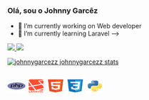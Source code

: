 ### Olá, sou o Johnny Garcêz

- 🔭 I’m currently working on Web developer
- 🌱 I’m currently learning Laravel
-->

 <div>
<a href="https://github.com/johnnygarcezz">
  <img height="180em" src="https://github-readme-stats.vercel.app/api?username=johnnygarcezz&show_icons=true&theme=dark&include_all_commits=true&count_private=true"/>
  <img height="180em" src="https://github-readme-stats.vercel.app/api/top-langs/?username=johnnygarcezz&layout=compact&langs_count=7&theme=dark"/>
 </a>
 <a href="https://wakatime.com/@johnnygarcez" target="_blank" noopener noreferrer >
  
  ![johnnygarcezz johnnygarcezz stats](https://github-readme-stats.vercel.app/api/wakatime?username=@johnnygarcez&theme=dark)
 </a>

</div>
  <div style="display: inline_block"><br>
  <img align="center" alt="Johnny-PHP" height="30" width="40" src="https://raw.githubusercontent.com/devicons/devicon/master/icons/php/php-original.svg">
  <img align="center" alt="Johnny-LARAVEL" height="30" width="40" src="https://raw.githubusercontent.com/devicons/devicon/master/icons/laravel/laravel-plain-wordmark.svg">
  <img align="center" alt="Johnny-HTML" height="30" width="40" src="https://raw.githubusercontent.com/devicons/devicon/master/icons/html5/html5-original.svg">
  <img align="center" alt="Johnny-CSS" height="30" width="40" src="https://raw.githubusercontent.com/devicons/devicon/master/icons/css3/css3-original.svg">
  <img align="center" alt="Johnny-Python" height="30" width="40" src="https://raw.githubusercontent.com/devicons/devicon/master/icons/python/python-original.svg">
</div>
